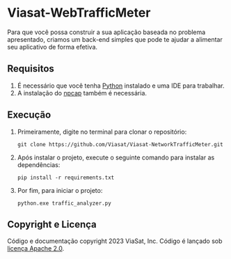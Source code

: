# Viasat-WebTrafficMeter

Para que você possa construir a sua aplicação baseada no problema apresentado, criamos um back-end simples que pode te ajudar a alimentar seu aplicativo de forma efetiva.

## Requisitos
1. É necessário que você tenha [Python](https://www.python.org/downloads/) instalado e uma IDE para trabalhar.
2. A instalação do [npcap](https://npcap.com/#download) também é necessária.

## Execução
1. Primeiramente, digite no terminal para clonar o repositório:
    ```
    git clone https://github.com/Viasat/Viasat-NetworkTrafficMeter.git
    ```

2. Após instalar o projeto, execute o seguinte comando para instalar as dependências:
    ```
    pip install -r requirements.txt
    ```
3. Por fim, para iniciar o projeto:
    ```
    python.exe traffic_analyzer.py
    ```
    
## Copyright e Licença
Código e documentação copyright 2023 ViaSat, Inc. Código é lançado sob [licença Apache 2.0](https://github.com/Viasat/Viasat-NetworkTrafficMeter/edit/main/LICENSE).
